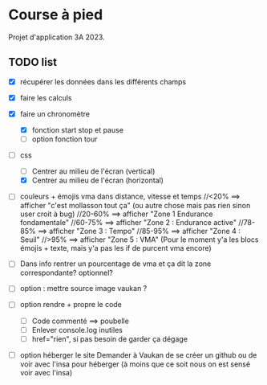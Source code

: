 # Course à pied
Projet d'application 3A 2023.

## TODO list

- [x] récupérer les données dans les différents champs
- [x] faire les calculs 
- [x] faire un chronomètre 
    - [x] fonction start stop et pause
    - [ ] option fonction tour
- [ ] css 
    - [ ] Centrer au milieu de l'écran (vertical)
    - [x] Centrer au milieu de l'écran (horizontal)
- [ ] couleurs + émojis vma dans distance, vitesse et temps
    //<20% ==> afficher "c'est mollasson tout ça" (ou autre chose mais pas rien sinon user croit à bug)
    //20-60% ==> afficher "Zone 1 Endurance fondamentale"
    //60-75% ==> afficher "Zone 2 : Endurance active"
    //78-85% ==> afficher "Zone 3 : Tempo"
    //85-95% ==> afficher "Zone 4 : Seuil"
    //>95% ==> afficher "Zone 5 : VMA"
    (Pour le moment y'a les blocs émojis + texte, mais y'a pas les if de purcent vma encore)
- [ ] Dans info rentrer un pourcentage de vma et ça dit la zone correspondante? optionnel?
- [ ] option : mettre source image vaukan ?
- [ ] option rendre + propre le code
    - [ ] Code commenté ==> poubelle
    - [ ] Enlever console.log inutiles
    - [ ] href="rien", si pas besoin de garder ça dégage
- [ ] option héberger le site
    Demander à Vaukan de se créer un github ou de voir avec l'insa pour héberger (à moins que ce soit nous on est sensé voir avec l'insa)


